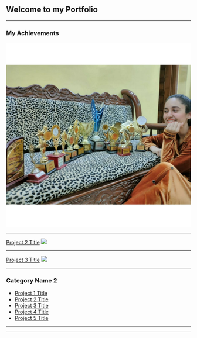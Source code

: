 ## Welcome to my Portfolio

---

### My Achievements

<!--[Project 1 Title](/sample_page)-->
<img src="images/achievements.jpg?raw=true"/>

---
[Project 2 Title](/pdf/sample_presentation.pdf)
<img src="images/dummy_thumbnail.jpg?raw=true"/>

---
[Project 3 Title](http://example.com/)
<img src="images/dummy_thumbnail.jpg?raw=true"/>

---

### Category Name 2

- [Project 1 Title](http://example.com/)
- [Project 2 Title](http://example.com/)
- [Project 3 Title](http://example.com/)
- [Project 4 Title](http://example.com/)
- [Project 5 Title](http://example.com/)

---




---
<!-- <p style="font-size:11px">Page template forked from <a href="https://github.com/evanca/quick-portfolio">evanca</a></p> -->
<!-- Remove above link if you don't want to attibute -->

